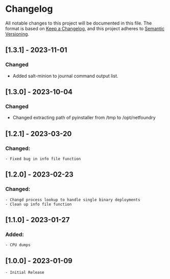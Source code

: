 # Changelog

All notable changes to this project will be documented in this file. The format is based on [Keep a Changelog](https://keepachangelog.com/en/1.0.0/), and this project adheres to [Semantic Versioning](https://semver.org/spec/v2.0.0.html).

## [1.3.1] - 2023-11-01
### Changed

- Added salt-minion to journal command output list.

## [1.3.0] - 2023-10-04

### Changed

- Changed extracting path of pyinstaller from /tmp to /opt/netfoundry


## [1.2.1] - 2023-03-20
### Changed:

    - Fixed bug in info file function

## [1.2.0] - 2023-02-23
### Changed:

    - Changd process lookup to handle single binary deployments
    - Clean up info file function

## [1.1.0] - 2023-01-27
### Added:

    - CPU dumps 
 

## [1.0.0] - 2023-01-09

    - Initial Release